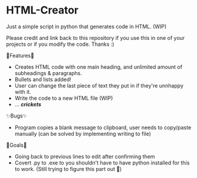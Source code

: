 # HTML-Creator
Just a simple script in python that generates code in HTML. (WIP)

Please credit and link back to this repository if you use this in one of your projects or if you modify the code.  Thanks :)


👾Features👾
- Creates HTML code with one main heading, and unlimited amount of subheadings & paragraphs.
- Bullets and lists added!
- User can change the last piece of text they put in if they're unnhappy with it.
- Write the code to a new HTML file (WIP)
- ... ***crickets***


✨Bugs✨
- Program copies a blank message to clipboard, user needs to copy/paste manually (can be solved by implementing writing to file)

💫Goals💫
- Going back to previous lines to edit after confirming them
- Covert .py to .exe to you shouldn't have to have python installed for this to work. (Still trying to figure this part out 🥴)

